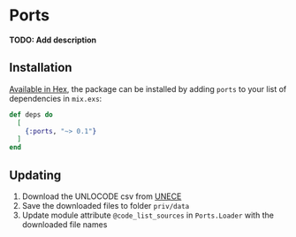 # Ports

**TODO: Add description**

## Installation

[Available in Hex](https://hex.pm/packages/ports), the package can be installed
by adding `ports` to your list of dependencies in `mix.exs`:

```elixir
def deps do
  [
    {:ports, "~> 0.1"}
  ]
end
```

## Updating

1. Download the UNLOCODE csv from [UNECE](https://unece.org/trade/cefact/UNLOCODE-Download)
2. Save the downloaded files to folder `priv/data`
3. Update module attribute `@code_list_sources` in `Ports.Loader` with the downloaded file names
